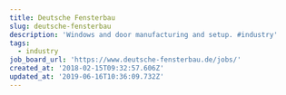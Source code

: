 ```yaml
---
title: Deutsche Fensterbau
slug: deutsche-fensterbau
description: 'Windows and door manufacturing and setup. #industry'
tags:
  - industry
job_board_url: 'https://www.deutsche-fensterbau.de/jobs/'
created_at: '2018-02-15T09:32:57.606Z'
updated_at: '2019-06-16T10:36:09.732Z'
---
```

